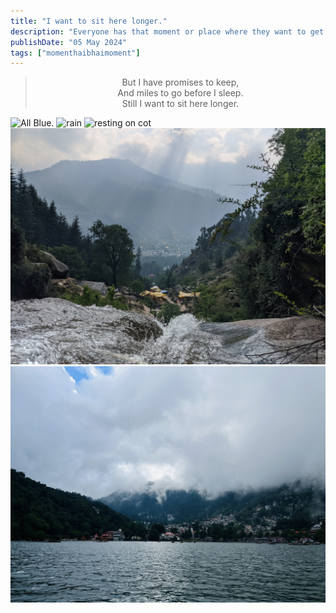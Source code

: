 ```yaml
---
title: "I want to sit here longer."
description: "Everyone has that moment or place where they want to get stuck. I too have a few."
publishDate: "05 May 2024"
tags: ["momenthaibhaimoment"]
---
```

<div style="text-align: center;">
  <blockquote>
    But I have promises to keep,<br>
    And miles to go before I sleep.<br>
    Still I want to sit here longer.
  </blockquote>
</div>

 ![All Blue.](./home.jpg) 
 ![rain](./rain.jpg) 
 ![resting on cot](./villagefort.jpg) 
 ![On the Edge](./manali.jpg) 
 ![GreenBelow](./nainital.jpg)
